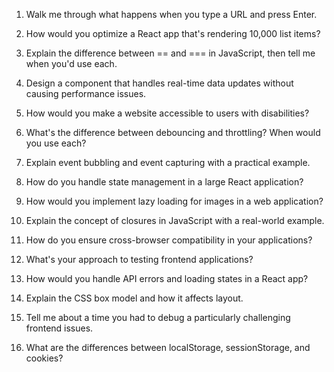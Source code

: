 1. Walk me through what happens when you type a URL and press Enter.

2. How would you optimize a React app that's rendering 10,000 list items?

3. Explain the difference between == and === in JavaScript, then tell me when you'd use each.

4. Design a component that handles real-time data updates without causing performance issues.

5. How would you make a website accessible to users with disabilities?

6. What's the difference between debouncing and throttling? When would you use each?

7. Explain event bubbling and event capturing with a practical example.

8. How do you handle state management in a large React application?

9. How would you implement lazy loading for images in a web application?

10. Explain the concept of closures in JavaScript with a real-world example.

11. How do you ensure cross-browser compatibility in your applications?

12. What's your approach to testing frontend applications?

13. How would you handle API errors and loading states in a React app?

14. Explain the CSS box model and how it affects layout.

15. Tell me about a time you had to debug a particularly challenging frontend issues.

16. What are the differences between localStorage, sessionStorage, and cookies?
